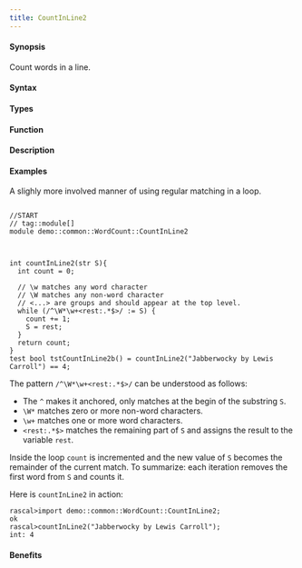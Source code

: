 ```yaml
---
title: CountInLine2
---
```


#### Synopsis

Count words in a line.

#### Syntax

#### Types

#### Function

#### Description

#### Examples

A slighly more involved manner of using regular matching in a loop.

```rascal

//START
// tag::module[]
module demo::common::WordCount::CountInLine2



int countInLine2(str S){
  int count = 0;
  
  // \w matches any word character
  // \W matches any non-word character
  // <...> are groups and should appear at the top level.
  while (/^\W*\w+<rest:.*$>/ := S) { 
    count += 1; 
    S = rest; 
  }
  return count;
}
test bool tstCountInLine2b() = countInLine2("Jabberwocky by Lewis Carroll") == 4;

```

                
The pattern `/^\W*\w+<rest:.*$>/` can be understood as follows:

*  The `^` makes it anchored, only matches at the begin of the substring `S`.
*  `\W*` matches zero or more non-word characters.
*  `\w+` matches one or more word characters.
*  `<rest:.*$>` matches the remaining part of `S` and assigns the result to the variable `rest`.


Inside the loop `count` is incremented and the new value of `S` becomes
the remainder of the current match. To summarize: each iteration
removes the first word from `S` and counts it.

Here is `countInLine2` in action:

```rascal-shell
rascal>import demo::common::WordCount::CountInLine2;
ok
rascal>countInLine2("Jabberwocky by Lewis Carroll");
int: 4
```

#### Benefits


